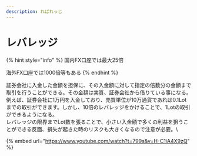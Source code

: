 ```yaml
---
description: ればれっじ
---
```


# レバレッジ

{% hint style="info" %}
国内FX口座では最大25倍

海外FX口座では1000倍等もある
{% endhint %}

証券会社に入金した金額を担保に、その入金額に対して指定の倍数分の金額まで取引を行うことができる。その金額は実質、証券会社から借りている事になる。\
例えば、証券会社に1万円を入金しており、売買単位が10万通貨であれば0.1Lotまでの取引ができます。しかし、10倍のレバレッジをかけることで、1Lotの取引ができるようになる。\
レバレッジの限界までLot数を張ることで、小さい入金額で多くの利益を狙うことができる反面、損失が起きた時のリスクも大きくなるので注意が必要。\


{% embed url="https://www.youtube.com/watch?t=799s&v=H-C1iA4X9zQ" %}
